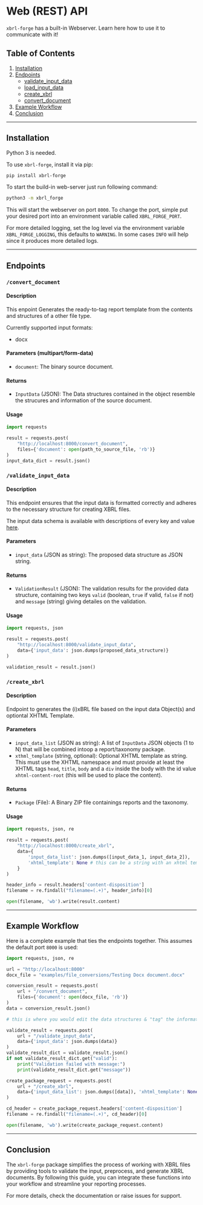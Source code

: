# Web (REST) API

`xbrl-forge` has a built-in Webserver. Learn here how to use it to communicate with it!

## Table of Contents

1. [Installation](#installation)
2. [Endpoints](#endpoints)
    - [validate_input_data](#validate_input_data)
    - [load_input_data](#load_input_data)
    - [create_xbrl](#create_xbrl)
    - [convert_document](#convert_document)
3. [Example Workflow](#example-workflow)
4. [Conclusion](#conclusion)

---

## Installation

Python 3 is needed.

To use `xbrl-forge`, install it via pip:

```bash
pip install xbrl-forge
```

To start the build-in web-server just run following command:

```bash
python3 -m xbrl_forge
```

This will start the webserver on port `8000`. To change the port, simple put your desired port into an environment variable called `XBRL_FORGE_PORT`.

For more detailed logging, set the log level via the environment variable `XBRL_FORGE_LOGGING`, this defaults to `WARNING`. In some cases `INFO` will help since it produces more detailed logs.

---

## Endpoints

### `/convert_document`

#### Description

This enpoint Generates the ready-to-tag report template from the contents and structures of a other file type. 

Currently supported input formats:
 - docx

#### Parameters (multipart/form-data)

 - `document`: The binary source document.

#### Returns

 - `InputData` (JSON): The Data structures contained in the object resemble the strucures and information of the source document.

#### Usage

```python
import requests

result = requests.post(
    "http://localhost:8000/convert_document", 
    files={'document': open(path_to_source_file, 'rb')}
)
input_data_dict = result.json()
```

### `/validate_input_data`

#### Description

This endpoint ensures that the input data is formatted correctly and adheres to the necessary structure for creating XBRL files.

The input data schema is available with descriptions of every key and value [here](../src/xbrl_forge/schemas/input).

#### Parameters

 - `input_data` (JSON as string): The proposed data structure as JSON string.

#### Returns

 - `ValidationResult` (JSON): The validation results for the provided data structure, containing two keys `valid` (boolean, `true` if valid, `false` if not) and `message` (string) giving detailes on the validation.

#### Usage

```python
import requests, json

result = requests.post(
    "http://localhost:8000/validate_input_data", 
    data={'input_data': json.dumps(proposed_data_structure)}
)

validation_result = result.json()
```

### `/create_xbrl`

#### Description

Endpoint to generates the (i)xBRL file based on the input data Object(s) and optiontal XHTML Template.

#### Parameters

 - `input_data_list` (JSON as string): A list of `InputData` JSON objects (1 to N) that will be combined intoop a report/taxonomy package.
 - `xthml_template` (string, optional): Optional XHTML template as string. This must use the XHTML namespace and must provide at least the XHTML tags `head`, `title`, `body` and a `div` inside the body with the id value `xhtml-content-root` (this will be used to place the content).

#### Returns

 - `Package` (File): A Binary ZIP file containings reports and the taxonomy.

#### Usage

```python
import requests, json, re

result = requests.post(
    "http://localhost:8000/create_xbrl", 
    data={
        'input_data_list': json.dumps([input_data_1, input_data_2]),
        'xhtml_template': None # this can be a string with an xhtml template
    }
)

header_info = result.headers['content-disposition']
filename = re.findall("filename=(.+)", header_info)[0]

open(filename, 'wb').write(result.content)
```

---

## Example Workflow

Here is a complete example that ties the endpoints together. This assumes the default port `8000` is used:

```python
import requests, json, re

url = "http://localhost:8000"
docx_file = "examples/file_conversions/Testing Docx document.docx"

conversion_result = requests.post(
    url + "/convert_document", 
    files={'document': open(docx_file, 'rb')}
)
data = conversion_result.json()

# this is where you would edit the data structures & "tag" the information

validate_result = requests.post(
    url + "/validate_input_data", 
    data={'input_data': json.dumps(data)}
)
validate_result_dict = validate_result.json()
if not validate_result_dict.get("valid"):
    print("Validation failed with message:")
    print(validate_result_dict.get("message"))

create_package_request = requests.post(
    url + "/create_xbrl", 
    data={'input_data_list': json.dumps([data]), 'xhtml_template': None}
)

cd_header = create_package_request.headers['content-disposition']
filename = re.findall("filename=(.+)", cd_header)[0]

open(filename, 'wb').write(create_package_request.content)
```

---

## Conclusion

The `xbrl-forge` package simplifies the process of working with XBRL files by providing tools to validate the input, preprocess, and generate XBRL documents. By following this guide, you can integrate these functions into your workflow and streamline your reporting processes.

For more details, check the documentation or raise issues for support.
